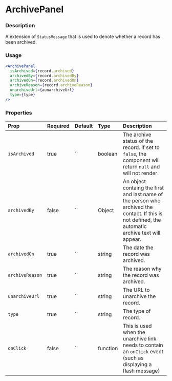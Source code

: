 # ArchivePanel

### Description

A extension of `StatusMessage` that is used to denote whether a record has been archived.

### Usage

```jsx
<ArchivePanel
  isArchived={record.archived}
  archivedBy={record.archivedBy}
  archivedOn={record.archivedOn}
  archiveReason={record.archiveReason}
  unarchiveUrl={aunarchiveUrl}
  type={type}
/>
```

### Properties

| Prop                       | Required | Default                                                                                                                                                                                                                                                                            | Type   | Description                                                                                                        |
| :------------------------- | :------- | :--------------------------------------------------------------------------------------------------------------------------------------------------------------------------------------------------------------------------------------------------------------------------------- | :----- | :-----------------------------------------------------------------------------------------------------------------
| `isArchived`                  | true     | `` | boolean | The archive status of the record. If set to `false`, the component will return `null` and will not render. |
| `archivedBy`                  | false     | `` | Object | An object containg the first and last name of the person who archived the contact. If this is not defined, the automatic archive text will appear. |
| `archivedOn`                  | true     | `` | string | The date the record was archived. |
| `archiveReason`                  | true     | `` | string | The reason why the record was archived. |
| `unarchiveUrl`                  | true     | `` | string | The URL to unarchive the record. |
| `type`                  | true     | `` | string | The type of record. |
| `onClick`                  | false     | `` | function | This is used when the unarchive link needs to contain an `onClick` event (such as displaying a flash message) |
